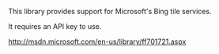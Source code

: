This library provides support for Microsoft's Bing tile services.

It requires an API key to use.

http://msdn.microsoft.com/en-us/library/ff701721.aspx

